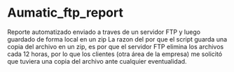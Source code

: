 # Aumatic_ftp_report
Reporte automatizado enviado a traves de un servidor FTP y luego guardado de forma local en un zip
La razon del por que el script guarda una copia del archivo en un zip, es por que el servidor FTP elimina los archivos cada 12 horas, por lo que los clientes (otra área de la empresa) me solicitó que tuviera una copia del archivo ante cualquier eventualidad.
